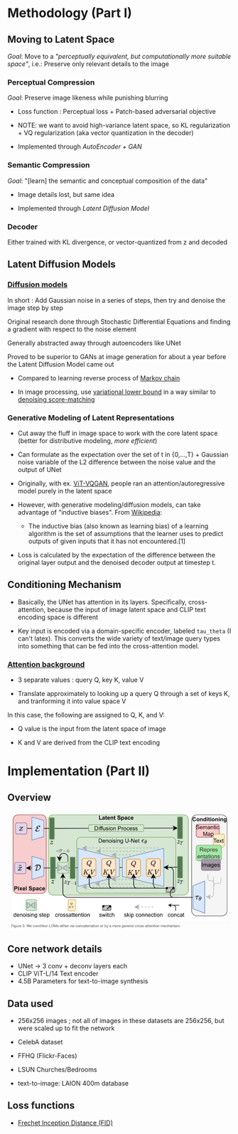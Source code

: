 
# Methodology (Part I)

## Moving to Latent Space

*Goal*: Move to a *"perceptually equivalent, but computationally more suitable space"*, i.e.: Preserve only relevant details to the image

### Perceptual Compression 

*Goal*: Preserve image likeness while punishing blurring

- Loss function : Perceptual loss + Patch-based adversarial objective

- NOTE: we want to avoid high-variance latent space, so KL regularization + VQ regularization (aka vector quantization in the decoder)

- Implemented through *AutoEncoder + GAN*

### Semantic Compression 

*Goal*: "[learn] the semantic and conceptual composition of the data"

- Image details lost, but same idea 

- Implemented through *Latent Diffusion Model*

### Decoder

Either trained with KL divergence, or vector-quantized from z and decoded

## Latent Diffusion Models

### [Diffusion models](https://arxiv.org/abs/1503.03585)


In short : Add Gaussian noise in a series of steps, then try and denoise the image step by step

Original research done through Stochastic Differential Equations and finding a gradient with respect to the noise element

Generally abstracted away through autoencoders like UNet

Proved to be superior to GANs at image generation for about a year before the Latent Diffusion Model came out

- Compared to learning reverse process of [Markov chain](https://brilliant.org/wiki/markov-chains/#:~:text=A%20Markov%20chain%20is%20a,possible%20future%20states%20are%20fixed.)

- In image processing, use [variational lower bound](https://xyang35.github.io/2017/04/14/variational-lower-bound/) in a way similar to [denoising score-matching](https://arxiv.org/pdf/2011.13456.pdf)


### Generative Modeling of Latent Representations

- Cut away the fluff in image space to work with the core latent space (better for distributive modeling, *more efficient*)

- Can formulate as the expectation over the set of t in {0,...,T} + Gaussian noise variable of the L2 difference between the noise value and the output of UNet

- Originally, with ex. [ViT-VQGAN](https://arxiv.org/pdf/2110.04627.pdf), people ran an attention/autoregressive model purely in the latent space

- However, with generative modeling/diffusion models, can take advantage of "inductive biases". From [Wikipedia](https://en.wikipedia.org/wiki/Inductive_bias):
    - The inductive bias (also known as learning bias) of a learning algorithm is the set of assumptions that the learner uses to predict outputs of given inputs that it has not encountered.[1]


- Loss is calculated by the expectation of the difference between the original layer output and the denoised decoder output at timestep t.

## Conditioning Mechanism

- Basically, the UNet has attention in its layers. Specifically, cross-attention, because the input of image latent space and CLIP text encoding space is different

- Key input is encoded via a domain-specific encoder, labeled `tau_theta` (I can't latex). This converts the wide variety of text/image query types into something that can be fed into the cross-attention model.

### [Attention background](https://arxiv.org/pdf/1706.03762.pdf)

- 3 separate values : query Q, key K, value V

- Translate approximately to looking up a query Q through a set of keys K, and tranforming it into value space V 


In this case, the following are assigned to Q, K, and V:

- Q value is the input from the latent space of image

- K and V are derived from the CLIP text encoding




# Implementation (Part II)

## Overview 

![diagram](diagram.jpeg)

## Core network details

- UNet -> 3 conv + deconv layers each
- CLIP ViT-L/14 Text encoder
- 4.5B Parameters for text-to-image synthesis

## Data used 

- 256x256 images ; not all of images in these datasets are 256x256, but were scaled up to fit the network
- CelebA dataset
- FFHQ (Flickr-Faces)
- LSUN Churches/Bedrooms 

- text-to-image: LAION 400m database

## Loss functions

- [Frechet Inception Distance (FID)](https://en.wikipedia.org/wiki/Fr%C3%A9chet_inception_distance)
